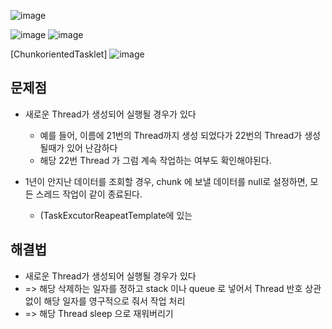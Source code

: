![image](https://github.com/ByeonChanHO/Back_End_Study/assets/38696775/077c8b8a-1114-49d4-8a2e-ed820a28fe8d)

![image](https://github.com/ByeonChanHO/Back_End_Study/assets/38696775/8feedaca-31e9-40ba-924c-3a2b61512633)
![image](https://github.com/ByeonChanHO/Back_End_Study/assets/38696775/0ff26d72-56a6-44f1-b2eb-16b8ff088541)



[ChunkorientedTasklet]
![image](https://github.com/ByeonChanHO/Back_End_Study/assets/38696775/50c54d32-a1be-40ba-90be-b4d51bbf334a)



## 문제점
+ 새로운 Thread가 생성되어 실행될 경우가 있다
  + 예를 들어, 이름에 21번의 Thread까지 생성 되었다가 22번의 Thread가 생성될때가 있어 난감하다
  + 해당 22번 Thread 가 그럼 계속 작업하는 여부도 확인해야된다.

+ 1년이 안지난 데이터를 조회할 경우, chunk 에 보낼 데이터를 null로 설정하면, 모든 스레드 작업이 같이 종료된다.
  + (TaskExcutorReapeatTemplate에 있는 

## 해결법
 + 새로운 Thread가 생성되어 실행될 경우가 있다
  + => 해당 삭제하는 일자를 정하고 stack 이나 queue 로 넣어서 Thread 반호 상관없이 해당 일자를 영구적으로 줘서 작업 처리
  + => 해당 Thread sleep 으로 재워버리기
